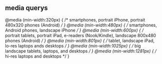 ## media querys

@media (min-width:320px) { /* smartphones, portrait iPhone, portrait 480x320 phones (Android) */ }
@media (min-width:480px) { /* smartphones, Android phones, landscape iPhone */ }
@media (min-width:600px) { /* portrait tablets, portrait iPad, e-readers (Nook/Kindle), landscape 800x480 phones (Android) */ }
@media (min-width:801px) { /* tablet, landscape iPad, lo-res laptops ands desktops */ }
@media (min-width:1025px) { /* big landscape tablets, laptops, and desktops */ }
@media (min-width:1281px) { /* hi-res laptops and desktops */ }
